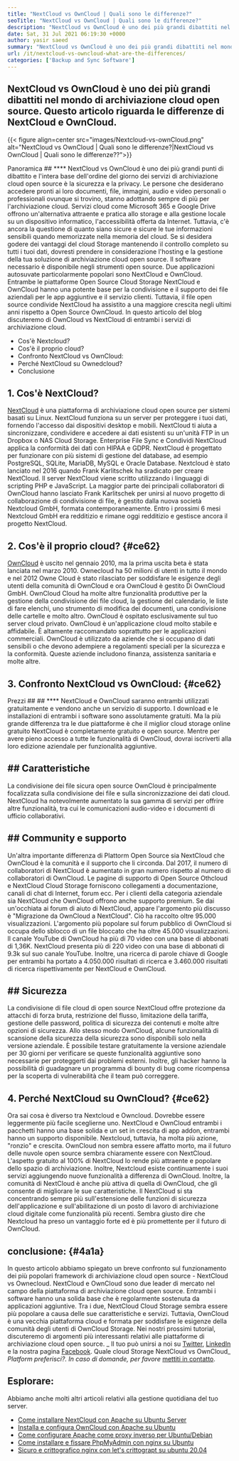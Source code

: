 ```yaml
---
title: "NextCloud vs OwnCloud | Quali sono le differenze?" 
seoTitle: "NextCloud vs OwnCloud | Quali sono le differenze?" 
description: "NextCloud vs OwnCloud è uno dei più grandi dibattiti nel mondo del cloud di Open Source. Questo articolo parla di Nextcloud e Owncloud." 
date: Sat, 31 Jul 2021 06:19:30 +0000
author: yasir saeed
summary: "NextCloud vs OwnCloud è uno dei più grandi dibattiti nel mondo di archiviazione cloud open source. Questo articolo riguarda le differenze di NextCloud e OwnCloud." 
url: /it/nextcloud-vs-owncloud-what-are-the-differences/
categories: ['Backup and Sync Software']
---
```


## NextCloud vs OwnCloud è uno dei più grandi dibattiti nel mondo di archiviazione cloud open source. Questo articolo riguarda le differenze di NextCloud e OwnCloud.

{{< figure align=center src="images/Nextcloud-vs-ownCloud.png" alt="NextCloud vs OwnCloud | Quali sono le differenze?|NextCloud vs OwnCloud | Quali sono le differenze??">}}


Panoramica ## ****
NextCloud vs OwnCloud è uno dei più grandi punti di dibattito e l'intera base dell'ordine del giorno dei servizi di archiviazione cloud open source è la sicurezza e la privacy. Le persone che desiderano accedere pronti ai loro documenti, file, immagini, audio e video personali o professionali ovunque si trovino, stanno adottando sempre di più per l'archiviazione cloud. Servizi cloud come Microsoft 365 e Google Drive offrono un'alternativa attraente e pratica allo storage e alla gestione locale su un dispositivo informatico, l'accessibilità offerta da Internet. Tuttavia, c'è ancora la questione di quanto siano sicure e sicure le tue informazioni sensibili quando memorizzate nella memoria del cloud.
Se si desidera godere dei vantaggi del cloud Storage mantenendo il controllo completo su tutti i tuoi dati, dovresti prendere in considerazione l'hosting e la gestione della tua soluzione di archiviazione cloud open source. Il software necessario è disponibile negli strumenti open source. Due applicazioni autosuvate particolarmente popolari sono NextCloud e OwnCloud. Entrambe le piattaforme Open Source Cloud Storage NextCloud e OwnCloud hanno una potente base per la condivisione e il supporto dei file aziendali per le app aggiuntive e il servizio clienti. Tuttavia, il file open source condivide NextCloud ha assistito a una maggiore crescita negli ultimi anni rispetto a Open Source OwnCloud. In questo articolo del blog discuteremo di OwnCloud vs NextCloud di entrambi i servizi di archiviazione cloud.
  * Cos'è Nextcloud?
  * Cos'è il proprio cloud?
  * Confronto NextCloud vs OwnCloud:
  * Perché NextCloud su Ownedcloud?
  * Conclusione

## 1. Cos'è NextCloud?
[NextCloud][1] è una piattaforma di archiviazione cloud open source per sistemi basati su Linux. NextCloud funziona su un server per proteggere i tuoi dati, fornendo l'accesso dai dispositivi desktop e mobili. NextCloud ti aiuta a sincronizzare, condividere e accedere ai dati esistenti su un'unità FTP in un Dropbox o NAS Cloud Storage. Enterprise File Sync e Condividi NextCloud applica la conformità dei dati con HIPAA e GDPR. NextCloud è progettato per funzionare con più sistemi di gestione del database, ad esempio PostgreSQL, SQLite, MariaDB, MySQL e Oracle Database.
Nextcloud è stato lanciato nel 2016 quando Frank Karlitschek ha sradicato per creare NextCloud. Il server NextCloud viene scritto utilizzando i linguaggi di scripting PHP e JavaScript. La maggior parte dei principali collaboratori di OwnCloud hanno lasciato Frank Karlitschek per unirsi al nuovo progetto di collaborazione di condivisione di file, è gestito dalla nuova società Nextcloud GmbH, formata contemporaneamente. Entro i prossimi 6 mesi Nextcloud GmbH era redditizio e rimane oggi redditizio e gestisce ancora il progetto NextCloud.

## 2. Cos'è il proprio cloud?   {#ce62}
[OwnCloud][2] è uscito nel gennaio 2010, ma la prima uscita beta è stata lanciata nel marzo 2010. Ownecloud ha 50 milioni di utenti in tutto il mondo e nel 2012 Owne Cloud è stato rilasciato per soddisfare le esigenze degli utenti della comunità di OwnCloud e ora OwnCloud è gestito Di OwnCloud GmbH. OwnCloud Cloud ha molte altre funzionalità produttive per la gestione della condivisione dei file cloud, la gestione del calendario, le liste di fare elenchi, uno strumento di modifica dei documenti, una condivisione delle cartelle e molto altro. OwnCloud è ospitato esclusivamente sul tuo server cloud privato.
OwnCloud è un'applicazione cloud molto stabile e affidabile. È altamente raccomandato soprattutto per le applicazioni commerciali. OwnCloud è utilizzato da aziende che si occupano di dati sensibili o che devono adempiere a regolamenti speciali per la sicurezza e la conformità. Queste aziende includono finanza, assistenza sanitaria e molte altre.

## 3. Confronto NextCloud vs OwnCloud:   {#ce62}

Prezzi ## ## ****
NextCloud e OwnCloud saranno entrambi utilizzati gratuitamente e vendono anche un servizio di supporto. I download e le installazioni di entrambi i software sono assolutamente gratuiti. Ma la più grande differenza tra le due piattaforme è che il miglior cloud storage online gratuito NextCloud è completamente gratuito e open source. Mentre per avere pieno accesso a tutte le funzionalità di OwnCloud, dovrai iscriverti alla loro edizione aziendale per funzionalità aggiuntive.

## ## **Caratteristiche**
La condivisione dei file sicura open source OwnCloud è principalmente focalizzata sulla condivisione dei file e sulla sincronizzazione dei dati cloud. NextCloud ha notevolmente aumentato la sua gamma di servizi per offrire altre funzionalità, tra cui le comunicazioni audio-video e i documenti di ufficio collaborativi.

## ##  **Community**  e supporto
Un'altra importante differenza di Plattorm Open Source sia NextCloud che OwnCloud è la comunità e il supporto che li circonda. Dal 2017, il numero di collaboratori di NextCloud è aumentato in gran numero rispetto al numero di collaboratori di OwnCloud. Le pagine di supporto di Open Source Othcloud e NextCloud Cloud Storage forniscono collegamenti a documentazione, canali di chat di Internet, forum ecc. Per i clienti della categoria aziendale sia NextCloud che OwnCloud offrono anche supporto premium.
Se dai un'occhiata ai forum di aiuto di NextCloud, appare l'argomento più discusso è "Migrazione da OwnCloud a NextCloud". Ciò ha raccolto oltre 95.000 visualizzazioni. L'argomento più popolare sul forum pubblico di OwnCloud si occupa dello sblocco di un file bloccato che ha oltre 45.000 visualizzazioni. Il canale YouTube di OwnCloud ha più di 70 video con una base di abbonati di 1,36K. NextCloud presenta più di 220 video con una base di abbonati di 9.3k sul suo canale YouTube. Inoltre, una ricerca di parole chiave di Google per entrambi ha portato a 4.050.000 risultati di ricerca e 3.460.000 risultati di ricerca rispettivamente per NextCloud e OwnCloud.

## ##  **Sicurezza** 
La condivisione di file cloud di open source NextCloud offre protezione da attacchi di forza bruta, restrizione del flusso, limitazione della tariffa, gestione delle password, politica di sicurezza dei contenuti e molte altre opzioni di sicurezza. Allo stesso modo OwnCloud, alcune funzionalità di scansione della sicurezza della sicurezza sono disponibili solo nella versione aziendale. È possibile testare gratuitamente la versione aziendale per 30 giorni per verificare se queste funzionalità aggiuntive sono necessarie per proteggerti dai problemi esterni.
Inoltre, gli hacker hanno la possibilità di guadagnare un programma di bounty di bug come ricompensa per la scoperta di vulnerabilità che il team può correggere.

## 4. Perché NextCloud su OwnCloud?   {#ce62}
Ora sai cosa è diverso tra Nextcloud e Owncloud. Dovrebbe essere leggermente più facile sceglierne uno. NextCloud e OwnCloud entrambi i pacchetti hanno una base solida e un set in crescita di app addon, entrambi hanno un supporto disponibile. Nextcloud, tuttavia, ha molta più azione, "ronzio" e crescita. OwnCloud non sembra essere affatto morto, ma il futuro delle nuvole open source sembra chiaramente essere con NextCloud.
L'aspetto gratuito al 100% di NextCloud lo rende più attraente e popolare dello spazio di archiviazione. Inoltre, Nextcloud esiste continuamente i suoi servizi aggiungendo nuove funzionalità a differenza di OwnCloud. Inoltre, la comunità di NextCloud è anche più attiva di quella di OwnCloud, che gli consente di migliorare le sue caratteristiche. Il NextCloud si sta concentrando sempre più sull'estensione delle funzioni di sicurezza dell'applicazione e sull'abilitazione di un posto di lavoro di archiviazione cloud digitale come funzionalità più recenti. Sembra giusto dire che Nextcloud ha preso un vantaggio forte ed è più promettente per il futuro di OwnCloud.

## conclusione:   {#4a1a}
In questo articolo abbiamo spiegato un breve confronto sul funzionamento dei più popolari framework di archiviazione cloud open source - NextCloud vs Ownecloud. NextCloud e OwnCloud sono due leader di mercato nel campo della piattaforma di archiviazione cloud open source. Entrambi i software hanno una solida base che è regolarmente sostenuta da applicazioni aggiuntive. Tra i due, NextCloud Cloud Storage sembra essere più popolare a causa delle sue caratteristiche e servizi. Tuttavia, OwnCloud è una vecchia piattaforma cloud e formata per soddisfare le esigenze della comunità degli utenti di OwnCloud Storage. Nei nostri prossimi tutorial, discuteremo di argomenti più interessanti relativi alle piattaforme di archiviazione cloud open source.
_ Il tuo può unirsi a noi su [Twitter][3], [LinkedIn][4] e la nostra pagina [Facebook][5]. Quale cloud Storage NextCloud vs OwnCloud_ _Platform preferisci?. In caso di domande, per favore_ [mettiti in contatto][6].

## Esplorare:
Abbiamo anche molti altri articoli relativi alla gestione quotidiana del tuo server.
  * [Come installare NextCloud con Apache su Ubuntu Server][7]
  * [Installa e configura OwnCloud con Apache su Ubuntu][8]
  * [Come configurare Apache come proxy inverso per Ubuntu/Debian][9]
  * [Come installare e fissare PhpMyAdmin con nginx su Ubuntu][10]
  * [Sicuro e crittografico nginx con let's crittograpt su ubuntu 20.04][11]

  
[1]: https://products.containerize.com/backup-and-sync/nextcloud/
[2]: https://products.containerize.com/backup-and-sync/owncloud/
[3]: https://twitter.com/containerize_co
[4]: https://www.linkedin.com/company/containerize/
[5]: http://facebook.com/containerize
[6]: mailto:yasir.saeed@aspose.com
[7]: https://blog.containerize.com/backup-and-sync-software/how-to-install-nextcloud-with-apache-on-ubuntu-server/
[8]: https://blog.containerize.com/backup-and-sync-software/how-to-install-and-configure-owncloud-with-apache-on-ubuntu/
[9]: https://blog.containerize.com/web-server-solution-stack/how-to-configure-apache-as-a-reverse-proxy-for-ubuntudebian/
[10]: https://blog.containerize.com/web-server-solution-stack/how-to-install-and-secure-phpmyadmin-with-nginx-on-ubuntu/
[11]: https://blog.containerize.com/web-server-solution-stack/how-to-secure-nginx-with-letsencrypt-on-ubuntu-20-04/
